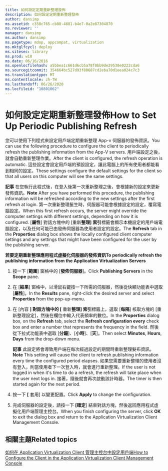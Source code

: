 ```yaml
---
title: 如何設定定期重新整理發佈
description: 如何設定定期重新整理發佈
author: dansimp
ms.assetid: c358c765-cb88-4881-b4e7-0a2e87304870
ms.reviewer: ''
manager: dansimp
ms.author: dansimp
ms.pagetype: mdop, appcompat, virtualization
ms.mktglfcycl: deploy
ms.sitesec: library
ms.prod: w10
ms.date: 06/16/2016
ms.openlocfilehash: a5bbea1c661d6cb5a78f0bb9de29538e0222cda6
ms.sourcegitcommit: 354664bc527d93f80687cd2eba70d1eea024c7c3
ms.translationtype: MT
ms.contentlocale: zh-TW
ms.lasthandoff: 06/26/2020
ms.locfileid: "10801062"
---
```

# <span data-ttu-id="1944a-103">如何設定定期重新整理發佈</span><span class="sxs-lookup"><span data-stu-id="1944a-103">How to Set Up Periodic Publishing Refresh</span></span>


<span data-ttu-id="1944a-104">您可以使用下列程式來設定用戶端定期重新整理 App-v 伺服器的發佈資訊。</span><span class="sxs-lookup"><span data-stu-id="1944a-104">You can use the following procedure to configure the client to periodically refresh the publishing information from the App-V servers.</span></span> <span data-ttu-id="1944a-105">用戶端設定之後，就會自動重新整理作業。</span><span class="sxs-lookup"><span data-stu-id="1944a-105">After the client is configured, the refresh operation is automatic.</span></span> <span data-ttu-id="1944a-106">這些設定會設定用戶端的預設設定，讓此電腦上的所有使用者都能看到相同的設定。</span><span class="sxs-lookup"><span data-stu-id="1944a-106">These settings configure the default settings for the client so that all users on this computer will see the same settings.</span></span>

<span data-ttu-id="1944a-107">**記事** 在您執行此程式後，在登入後第一次重新整理之後，會根據新的設定來更新發佈資訊。</span><span class="sxs-lookup"><span data-stu-id="1944a-107">**Note** After you have performed this procedure, the publishing information will be refreshed according to the new settings after the first refresh at login.</span></span> <span data-ttu-id="1944a-108">第一次重新整理髮生時，伺服器可能會根據設定的設定，覆寫電腦設定。</span><span class="sxs-lookup"><span data-stu-id="1944a-108">When this first refresh occurs, the server might override the computer settings with different settings, depending on how it is configured.</span></span> <span data-ttu-id="1944a-109">[**屬性**] 對話方塊中的 [重新**整理] 索引**標籤會顯示本機設定的用戶端電腦設定，以及任何可能已由發佈伺服器為使用者設定的設定。</span><span class="sxs-lookup"><span data-stu-id="1944a-109">The **Refresh** tab in the **Properties** dialog box shows the locally configured client computer settings and any settings that might have been configured for the user by the publishing server.</span></span>

 

**<span data-ttu-id="1944a-110">若要定期重新整理應用程式虛擬化伺服器的發佈資訊</span><span class="sxs-lookup"><span data-stu-id="1944a-110">To periodically refresh the publishing information from the Application Virtualization Servers</span></span>**

1.  <span data-ttu-id="1944a-111">按一下 [**範圍**] 窗格中的 [**發佈伺服器**]。</span><span class="sxs-lookup"><span data-stu-id="1944a-111">Click **Publishing Servers** in the **Scope** pane.</span></span>

2.  <span data-ttu-id="1944a-112">在 [**結果**] 窗格中，以滑鼠右鍵按一下所需的伺服器，然後從快顯功能表中選取 [**屬性**]。</span><span class="sxs-lookup"><span data-stu-id="1944a-112">In the **Results** pane, right-click the desired server and select **Properties** from the pop-up-menu.</span></span>

3.  <span data-ttu-id="1944a-113">在 [內容 **] 對話方塊中的 [** 重新**整理] 索引**標籤上，選取 [**每隔**] 核取方塊的 [重新整理設定]，然後在欄位中輸入代表頻率的數位。</span><span class="sxs-lookup"><span data-stu-id="1944a-113">In the **Properties** dialog box, on the **Refresh** tab, select the **Refresh configuration every** check box and enter a number that represents the frequency in the field.</span></span> <span data-ttu-id="1944a-114">然後從下拉式功能表中選取 [**分鐘**]、[**小時**]、[**天**]。</span><span class="sxs-lookup"><span data-stu-id="1944a-114">Then select **Minutes**, **Hours**, **Days** from the drop-down menu.</span></span>

    <span data-ttu-id="1944a-115">**記事** 此設定將會導致用戶端在每次經過設定的期間時重新整理髮布資訊。</span><span class="sxs-lookup"><span data-stu-id="1944a-115">**Note** This setting will cause the client to refresh publishing information every time the configured period elapses.</span></span> <span data-ttu-id="1944a-116">如果您需要重新整理的使用者沒有登入，則當使用者下一次登入時，就會進行重新整理。</span><span class="sxs-lookup"><span data-stu-id="1944a-116">If the user is not logged in when it's time to do a refresh, the refresh will take place when the user next logs in.</span></span> <span data-ttu-id="1944a-117">接著，隨後就會再次啟動該計時器。</span><span class="sxs-lookup"><span data-stu-id="1944a-117">The timer is then started again for the next period.</span></span>

     

4.  <span data-ttu-id="1944a-118">按一下 **[** 套用] 以變更配置。</span><span class="sxs-lookup"><span data-stu-id="1944a-118">Click **Apply** to change the configuration.</span></span>

5.  <span data-ttu-id="1944a-119">完成伺服器的設定後，請按一下 **[確定**] 結束對話方塊，然後返回應用程式虛擬化用戶端管理主控台。</span><span class="sxs-lookup"><span data-stu-id="1944a-119">When you finish configuring the server, click **OK** to exit the dialog box and return to the Application Virtualization Client Management Console.</span></span>

## <span data-ttu-id="1944a-120">相關主題</span><span class="sxs-lookup"><span data-stu-id="1944a-120">Related topics</span></span>


[<span data-ttu-id="1944a-121">如何在 Application Virtualization Client 管理主控台中設定用戶端</span><span class="sxs-lookup"><span data-stu-id="1944a-121">How to Configure the Client in the Application Virtualization Client Management Console</span></span>](how-to-configure-the-client-in-the-application-virtualization-client-management-console.md)

 

 





